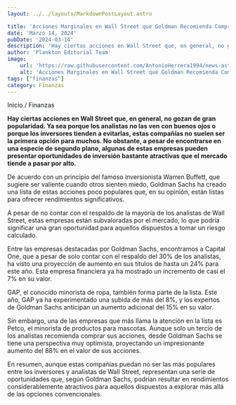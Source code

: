 ```yaml
---
layout: ../../layouts/MarkdownPostLayout.astro

title: 'Acciones Marginales en Wall Street que Goldman Recomienda Comprar'
date: 'Marzo 14, 2024'
pubDate: '2024-03-14'
description: 'Hay ciertas acciones en Wall Street que, en general, no gozan de gran popularidad. Ya sea porque los analistas no las ven con buenos ojos'
author: 'Plankton Editorial Team'
image:
    url: 'https://raw.githubusercontent.com/AntonioHerrera1994/news-astro/master/src/assets/finanzas/finanzas9.webp'
    alt: 'Acciones Marginales en Wall Street que Goldman Recomienda Comprar'
tags: ["finanzas"]
category: Finanzas
---
```


<span><a href="/" style="text-decoration:none;color:#0F1416">Inicio</a> / <a href="/finanzas" style="text-decoration:none;color:#0F1416">Finanzas</a></span>


<p style="font-weight: bold;">Hay ciertas acciones en Wall Street que, en general, no gozan de gran popularidad. Ya sea porque los analistas no las ven con buenos ojos o porque los inversores tienden a evitarlas, estas compañías no suelen ser la primera opción para muchos. No obstante, a pesar de encontrarse en una especie de segundo plano, algunas de estas empresas pueden presentar oportunidades de inversión bastante atractivas que el mercado tiende a pasar por alto.</p>

De acuerdo con un principio del famoso inversionista Warren Buffett, que sugiere ser valiente cuando otros sienten miedo, Goldman Sachs ha creado una lista de estas acciones poco populares que, en su opinión, están listas para ofrecer rendimientos significativos.

A pesar de no contar con el respaldo de la mayoría de los analistas de Wall Street, estas empresas están subvaloradas por el mercado, lo que podría significar una gran oportunidad para aquellos dispuestos a tomar un riesgo calculado.

Entre las empresas destacadas por Goldman Sachs, encontramos a Capital One, que a pesar de solo contar con el respaldo del 30% de los analistas, ha visto una proyección de aumento en sus títulos de hasta un 24% para este año. Esta empresa financiera ya ha mostrado un incremento de casi el 7% en su valor.

GAP, el conocido minorista de ropa, también forma parte de la lista. Este año, GAP ya ha experimentado una subida de más del 8%, y los expertos de Goldman Sachs anticipan un aumento adicional del 15% en su valor.

Sin embargo, una de las empresas que más llama la atención en la lista es Petco, el minorista de productos para mascotas. Aunque solo un tercio de los analistas recomienda comprar sus acciones, desde Goldman Sachs se tiene una perspectiva muy optimista, proyectando un impresionante aumento del 88% en el valor de sus acciones.

En resumen, aunque estas compañías puedan no ser las más populares entre los inversores y analistas de Wall Street, representan una serie de oportunidades que, según Goldman Sachs, podrían resultar en rendimientos considerablemente atractivos para aquellos dispuestos a explorar más allá de las opciones convencionales.